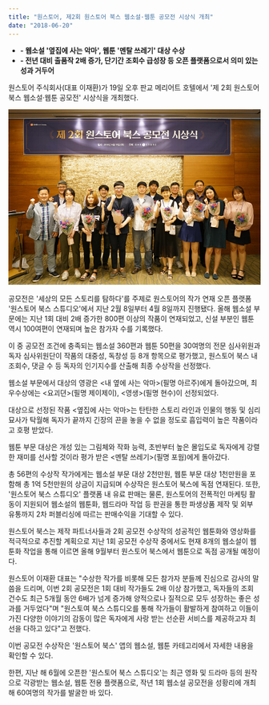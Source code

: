 ```yaml
---
title: "원스토어, 제2회 원스토어 북스 웹소설·웹툰 공모전 시상식 개최"
date: "2018-06-20"
---
```


- **\- 웹소설 '옆집에 사는 악마', 웹툰 '멘탈 쓰레기' 대상 수상**
- **\- 전년 대비 출품작 2배 증가, 단기간 조회수 급성장 등 오픈 플랫폼으로서 의미 있는 성과 거두어**

원스토어 주식회사(대표 이재환)가 19일 오후 판교 메리어트 호텔에서 '제 2회 원스토어 북스 웹소설·웹툰 공모전' 시상식을 개최했다.

![](images/180620_01.jpg)

공모전은 '세상의 모든 스토리를 탐하다'를 주제로 원스토어의 작가 연재 오픈 플랫폼 '원스토어 북스 스튜디오'에서 지난 2월 8일부터 4월 8일까지 진행됐다. 올해 웹소설 부문에는 지난 1회 대비 2배 증가한 800편 이상의 작품이 연재되었고, 신설 부분인 웹툰 역시 100여편이 연재되며 높은 참가자 수를 기록했다.

이 중 공모전 조건에 충족되는 웹소설 360편과 웹툰 50편을 30여명의 전문 심사위원과 독자 심사위원단이 작품의 대중성, 독창성 등 8개 항목으로 평가했고, 원스토어 북스 내 조회수, 댓글 수 등 독자의 인기지수를 산출해 최종 수상작을 선정했다.

웹소설 부문에서 대상의 영광은 <내 옆에 사는 악마>(필명 아르주)에게 돌아갔으며, 최우수상에는 <요괴뎐>(필명 제이제이), <영생>(필명 현수)이 선정되었다.

대상으로 선정된 작품 <옆집에 사는 악마>는 탄탄한 스토리 라인과 인물의 행동 및 심리 묘사가 탁월해 독자가 끝까지 긴장의 끈을 놓을 수 없을 정도로 흡입력이 높은 작품이라고 호평 받았다.

웹툰 부문 대상은 개성 있는 그림체와 작화 능력, 초반부터 높은 몰입도로 독자에게 강렬한 재미를 선사할 것이라 평가 받은 <멘탈 쓰레기>(필명 포웜)에게 돌아갔다.

총 56편의 수상작 작가에게는 웹소설 부문 대상 2천만원, 웹툰 부문 대상 1천만원을 포함해 총 1억 5천만원의 상금이 지급되며 수상작은 원스토어 북스에 독점 연재된다. 또한, '원스토어 북스 스튜디오' 플랫폼 내 유료 판매는 물론, 원스토어의 전폭적인 마케팅 활동이 지원되어 웹소설의 웹툰화, 웹드라마 작업 등 판권을 통한 파생상품 제작 및 외부 유통까지 2차 퍼블리싱에 따르는 판매수익을 기대할 수 있다.

원스토어 북스는 제작 파트너사들과 2회 공모전 수상작의 성공적인 웹툰화와 영상화를 적극적으로 추진할 계획으로 지난 1회 공모전 수상작 중에서도 현재 8개의 웹소설이 웹툰화 작업을 통해 이르면 올해 9월부터 원스토어 북스에서 웹툰으로 독점 공개될 예정이다.

원스토어 이재환 대표는 "수상한 작가를 비롯해 모든 참가자 분들께 진심으로 감사의 말씀을 드리며, 이번 2회 공모전은 1회 대비 작가들도 2배 이상 참가했고, 독자들의 조회 건수도 최근 5개월 동안 6배가 넘게 증가해 양적으로나 질적으로 모두 성장하는 좋은 성과를 거두었다"며 "원스토여 북스 스튜디오를 통해 작가들이 활발하게 참여하고 이들이 가진 다양한 이야기의 감동이 많은 독자에게 사랑 받는 선순환 서비스를 제공하고자 최선을 다하고 있다"고 전했다. 

이번 공모전 수상작은 '원스토어 북스' 앱의 웹소설, 웹툰 카테고리에서 자세한 내용을 확인할 수 있다.

한편, 지난 해 6월에 오픈한 '원스토어 북스 스튜디오'는 최근 영화 및 드라마 등의 원작으로 각광받는 웹소설, 웹툰 전용 플랫폼으로, 작년 1회 웹소설 공모전을 성황리에 개최해 60여명의 작가를 발굴한 바 있다.
